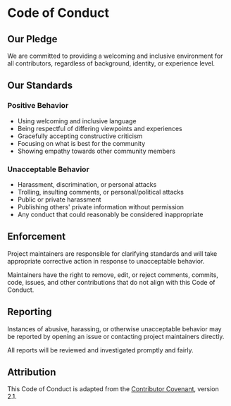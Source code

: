 # Code of Conduct

## Our Pledge
We are committed to providing a welcoming and inclusive environment for all contributors, regardless of background, identity, or experience level.

## Our Standards

### Positive Behavior
- Using welcoming and inclusive language
- Being respectful of differing viewpoints and experiences
- Gracefully accepting constructive criticism
- Focusing on what is best for the community
- Showing empathy towards other community members

### Unacceptable Behavior
- Harassment, discrimination, or personal attacks
- Trolling, insulting comments, or personal/political attacks
- Public or private harassment
- Publishing others' private information without permission
- Any conduct that could reasonably be considered inappropriate

## Enforcement
Project maintainers are responsible for clarifying standards and will take appropriate corrective action in response to unacceptable behavior.

Maintainers have the right to remove, edit, or reject comments, commits, code, issues, and other contributions that do not align with this Code of Conduct.

## Reporting
Instances of abusive, harassing, or otherwise unacceptable behavior may be reported by opening an issue or contacting project maintainers directly.

All reports will be reviewed and investigated promptly and fairly.

## Attribution
This Code of Conduct is adapted from the [Contributor Covenant](https://www.contributor-covenant.org/), version 2.1.